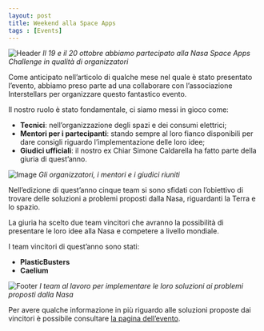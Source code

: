 ```yaml
---
layout: post
title: Weekend alla Space Apps
tags : [Events]
---
```


![Header](/images/header_Weekend_alla_Space_Apps.JPG)
*Il 19 e il 20 ottobre abbiamo partecipato alla Nasa Space Apps Challenge in qualità di organizzatori*

Come anticipato nell’articolo di qualche mese nel quale è stato presentato l’evento, abbiamo preso parte ad una collaborare con l’associazione Interstellars per organizzare questo fantastico evento.

Il nostro ruolo è stato fondamentale, ci siamo messi in gioco come:

* **Tecnici**: nell’organizzazione degli spazi e dei consumi elettrici;
* **Mentori per i partecipanti**: stando sempre al loro fianco disponibili per dare consigli riguardo l’implementazione delle loro idee;
* **Giudici ufficiali**: il nostro ex Chiar Simone Caldarella ha fatto parte della giuria di quest’anno.

![Image](/images/header_Weekend_alla_Space_Apps.JPG)
*Gli organizzatori, i mentori e i giudici riuniti*

Nell’edizione di quest’anno cinque team si sono sfidati con l’obiettivo di trovare delle soluzioni a problemi proposti dalla Nasa, riguardanti la Terra e lo spazio.

La giuria ha scelto due team vincitori che avranno la possibilità di presentare le loro idee alla Nasa e competere a livello mondiale.

I team vincitori di quest’anno sono stati:

* **PlasticBusters** 
* **Caelium**

![Footer](/images/footer_Weekend_alla_Space_Apps.JPG)
*I team al lavoro per implementare le loro soluzioni ai problemi proposti dalla Nasa*

Per avere qualche informazione in più riguardo alle soluzioni proposte dai vincitori è possibile consultare [la pagina dell’evento](https://2019.spaceappschallenge.org/locations/brescia-italy/).
